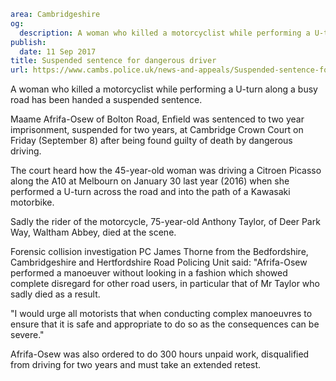 ```yaml
area: Cambridgeshire
og:
  description: A woman who killed a motorcyclist while performing a U-turn along a busy road has been handed a suspended sentence.
publish:
  date: 11 Sep 2017
title: Suspended sentence for dangerous driver
url: https://www.cambs.police.uk/news-and-appeals/Suspended-sentence-for-dangerous-driver
```

A woman who killed a motorcyclist while performing a U-turn along a busy road has been handed a suspended sentence.

Maame Afrifa-Osew of Bolton Road, Enfield was sentenced to two year imprisonment, suspended for two years, at Cambridge Crown Court on Friday (September 8) after being found guilty of death by dangerous driving.

The court heard how the 45-year-old woman was driving a Citroen Picasso along the A10 at Melbourn on January 30 last year (2016) when she performed a U-turn across the road and into the path of a Kawasaki motorbike.

Sadly the rider of the motorcycle, 75-year-old Anthony Taylor, of Deer Park Way, Waltham Abbey, died at the scene.

Forensic collision investigation PC James Thorne from the Bedfordshire, Cambridgeshire and Hertfordshire Road Policing Unit said: "Afrifa-Osew performed a manoeuver without looking in a fashion which showed complete disregard for other road users, in particular that of Mr Taylor who sadly died as a result.

"I would urge all motorists that when conducting complex manoeuvres to ensure that it is safe and appropriate to do so as the consequences can be severe."

Afrifa-Osew was also ordered to do 300 hours unpaid work, disqualified from driving for two years and must take an extended retest.
